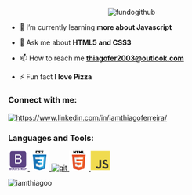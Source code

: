 
<span style="display:block;text-align:center">![fundogithub](https://user-images.githubusercontent.com/69599810/117591326-73788680-b10a-11eb-9587-af57a3ddaf80.png)</span>

- 🌱 I’m currently learning **more about Javascript**

- 💬 Ask me about **HTML5 and CSS3**

- 📫 How to reach me **thiagofer2003@outlook.com**

- ⚡ Fun fact **I love Pizza**

<h3 align="left">Connect with me:</h3>
<p align="left">
<a href="https://linkedin.com/in/https://www.linkedin.com/in/iamthiagoferreira/" target="blank"><img align="center" src="https://cdn.jsdelivr.net/npm/simple-icons@3.0.1/icons/linkedin.svg" alt="https://www.linkedin.com/in/iamthiagoferreira/" height="30" width="40" /></a>
</p>

<h3 align="left">Languages and Tools:</h3>
<p align="left"> <a href="https://getbootstrap.com" target="_blank"> <img src="https://raw.githubusercontent.com/devicons/devicon/master/icons/bootstrap/bootstrap-plain-wordmark.svg" alt="bootstrap" width="40" height="40"/> </a> <a href="https://www.w3schools.com/css/" target="_blank"> <img src="https://raw.githubusercontent.com/devicons/devicon/master/icons/css3/css3-original-wordmark.svg" alt="css3" width="40" height="40"/> </a> <a href="https://git-scm.com/" target="_blank"> <img src="https://www.vectorlogo.zone/logos/git-scm/git-scm-icon.svg" alt="git" width="40" height="40"/> </a> <a href="https://www.w3.org/html/" target="_blank"> <img src="https://raw.githubusercontent.com/devicons/devicon/master/icons/html5/html5-original-wordmark.svg" alt="html5" width="40" height="40"/> </a> <a href="https://developer.mozilla.org/en-US/docs/Web/JavaScript" target="_blank"> <img src="https://raw.githubusercontent.com/devicons/devicon/master/icons/javascript/javascript-original.svg" alt="javascript" width="40" height="40"/> </a> </p>

<p><img align="left" src="https://github-readme-stats.vercel.app/api/top-langs?username=iamthiagoo&show_icons=true&locale=en&layout=compact" alt="iamthiagoo" /></p>


